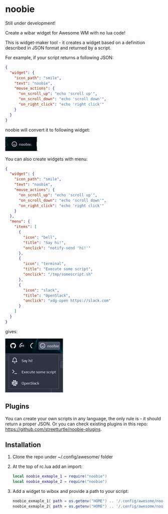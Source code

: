 # noobie

Still under development!

Create a wibar widget for Awesome WM with no lua code!

This is widget-maker tool - it creates a widget based on a definition described in JSON format and returned by a script. 

For example, if your script returns a following JSON:

```json
{
  "widget": {
    "icon_path": "smile",
    "text": "noobie",
    "mouse_actions": {
      "on_scroll_up": "echo 'scroll up'",
      "on_scroll_down": "echo 'scroll down'",
      "on_right_click": "echo 'right click'"
    }
  }
}
```

noobie will convert it to following widget:

![screenshot](./screenshots/screenshot.png).

You can also create widgets with menu:

```json
{
  "widget": {
    "icon_path": "smile",
    "text": "noobie",
    "mouse_actions": {
      "on_scroll_up": "echo 'scroll up'",
      "on_scroll_down": "echo 'scroll down'",
      "on_right_click": "echo 'right click'"
    }
  },
  "menu": {
    "items": [
      {
        "icon": "bell",
        "title": "Say hi!",
        "onclick": "notify-send 'hi!'"
      },
      {
        "icon": "terminal",
        "title": "Execute some script",
        "onclick": "/tmp/somescript.sh"
      },
      {
        "icon": "slack",
        "title": "OpenSlack",
        "onclick": "xdg-open https://slack.com"
      }
    ]
  }
}
```

gives:

![](./screenshots/screenshot2.png)

## Plugins

You can create your own scripts in any language, the only rule is - it should return a proper JSON. 
Or you can check existing plugins in this repo: https://github.com/streetturtle/noobie-plugins.

## Installation

1. Clone the repo under ~/.config/awesome/ folder
1. At the top of rc.lua add an import:
 
    ```lua
    local noobie_exmaple_1 = require("noobie")
    local noobie_exmaple_2 = require("noobie")
    ```
1. Add a widget to wibox and provide a path to your script:
 
    ```lua
    noobie_exmaple_1{ path = os.getenv("HOME") .. '/.config/awesome/noobie/test.sh' },
    noobie_exmaple_2{ path = os.getenv("HOME") .. '/.config/awesome/noobie/othertest.py' },
    ```
